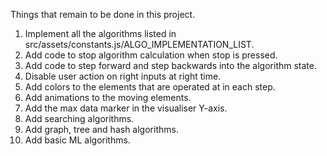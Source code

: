 Things that remain to be done in this project.

1. Implement all the algorithms listed in src/assets/constants.js/ALGO_IMPLEMENTATION_LIST.
2. Add code to stop algorithm calculation when stop is pressed.
3. Add code to step forward and step backwards into the algorithm state.
4. Disable user action on right inputs at right time.
5. Add colors to the elements that are operated at in each step.
6. Add animations to the moving elements.
7. Add the max data marker in the visualiser Y-axis.
8. Add searching algorithms.
9. Add graph, tree and hash algorithms.
10. Add basic ML algorithms.
